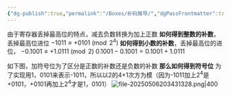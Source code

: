```yaml
---
{"dg-publish":true,"permalink":"/Boxes/补码推导/","dgPassFrontmatter":true,"created":"2025-05-06T20:56:29.296+08:00","updated":"2025-05-28T17:20:25.159+08:00"}
---
```


由于寄存器丢掉最高位的特点，减去负数转换为加上正数
**如何得到整数的补数**，丢掉最高位进位
$-1011 \equiv + 0101 \pmod{2^4}$
**如何得到小数的补数**，丢掉最高位的进位，
$-0.1001 \equiv + 1.0111 \pmod{2}$
$0.1001-0.1001=0.1001+1.0111$

如下图，加符号位为了区分是正数的补数还是负数的补数
**那么如何得到符号位**
为了实现用1，0101来表示-1011，所以以2的4+1次方为模（因为-1011加上$2^4$是+0101，+0101再加上$2^4$才是1，0101）
![file-20250506203431328.png|400](/img/user/images/%E6%97%A0%E7%AC%A6%E5%8F%B7%E6%95%B0%E5%92%8C%E6%9C%89%E7%AC%A6%E5%8F%B7%E6%95%B0/file-20250506203431328.png)
